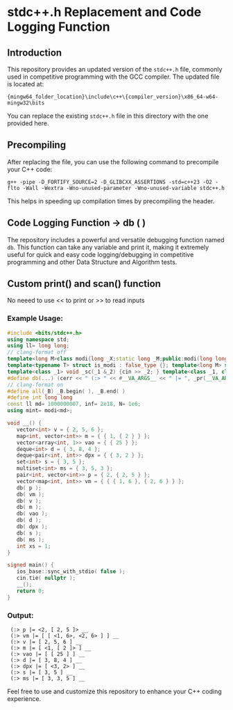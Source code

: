 # stdc++.h Replacement and Code Logging Function

## Introduction

This repository provides an updated version of the `stdc++.h` file, commonly used in competitive programming with the GCC compiler. The updated file is located at:

`{mingw64_folder_location}\include\c++\{compiler_version}\x86_64-w64-mingw32\bits`

You can replace the existing `stdc++.h` file in this directory with the one provided here.

## Precompiling

After replacing the file, you can use the following command to precompile your C++ code:

```bash/cmd
g++ -pipe -D_FORTIFY_SOURCE=2 -D_GLIBCXX_ASSERTIONS -std=c++23 -O2 -flto -Wall -Wextra -Wno-unused-parameter -Wno-unused-variable stdc++.h
```

This helps in speeding up compilation times by precompiling the header.

## Code Logging Function -> db ( )

The repository includes a powerful and versatile debugging function named `db`. This function can take any variable and print it, making it extremely useful for quick and easy code logging/debugging in competitive programming and other Data Structure and Algorithm tests.


## Custom print() and scan() function 

No neeed to use << to print or >> to read inputs 

### Example Usage:

```cpp
#include <bits/stdc++.h>
using namespace std;
using ll= long long;
// clang-format off
template<long M>class modi{long _X;static long _M;public:modi(long long _H = 0):_X(_H % _M) {if (_X < 0){_X += _M;}}static void set(long _J){_M = _J; }modi &operator+=(const modi &_O) { _X += _O._X; if(_X >= _M){_X -= _M;}return *this;}modi &operator-=(const modi &_O){_X -= _O._X;if(_X<0) {_X += _M; } return *this;}modi &operator*=(const modi &_O) { _X = (1LL * _X * _O._X) % _M; return *this;}friend modi operator+(const modi &_L, const modi &_R) { return modi(_L) += _R; }friend modi operator-(const modi &_L, const modi &_R) { return modi(_L) -= _R; }friend modi operator*(const modi &_L, const modi &_R) {return modi(_L) *= _R; }friend modi operator/(const modi &_L, const modi &_R) { return modi(_L) /= _R; }modi &operator/=(const modi &_O) { return *this *=_O.inv();}modi &operator++(){return *this += 1;}modi operator++(int) { modi _L = *this; ++(*this); return _L;}modi &operator--( ) { return (*this) -= 1; }modi operator--(int) { modi _L = *this; --(*this); return _L;}bool operator==(const modi &_O) const { return _X == _O._X; }bool operator!=(const modi &_O) const {return !(*this == _O);}bool operator<(const modi &_O)const{return _X < _O._X; }modi inv() const { return pow(_M - 2); }modi pow(int _Ex) const { assert(_Ex >= 0); modi _Bs = *this, _Rs = 1; for ( ; _Ex>0;_Ex>>= 1){if (_Ex&1){_Rs *= _Bs;}_Bs *= _Bs;}return _Rs;}friend ostream &operator<<(ostream &os,modi &m){return os << m._X; }long d() const{ return _X; } };template<long _Md>long modi<_Md>::_M = _Md;
template<typename T> struct is_modi : false_type {}; template<long M> struct is_modi<modi<M>> : true_type {}; template<class _1, class _2> ostream &operator<<(ostream &_X, const pair<_1, _2> &_P); template<typename _1T, typename... Ts> constexpr bool is_any_of = (is_same_v<_1T, Ts> || ...); template<typename _T1, typename = enable_if_t<!is_same_v<_T1, string> && !is_void_v<typename _T1::value_type>>> ostream &operator<<(ostream &_X, const _T1 &_V) {bool _3 = 0, _4 = 1, _5 = &_X == &cerr;_X << (_5 ? "[ " : "");for ( int j = 0; auto &_G1 : _V ) {_3 = is_any_of<decay_t<decltype(_G1)>, char, long long, int, bool, string> || is_modi<decay_t<decltype(_G1)>>::value;(!_3 || _4) ? _X << _G1 : _X << (_5 ? ", " : " ") << _G1;_4 = 0;}return _X << (_5 ? " ].." : (_3) ? "\n" : ""); } template<class _1, class _2> ostream &operator<<(ostream &_X, const pair<_1, _2> &_P) {bool _5 = &_X == &cerr;return _X << (_5 ? "<" : "") << _P.first << (_5 ? ", " : " ") << _P.second << (_5 ? "> " : ""); } template<class... Ts> void _pr(const Ts &..._) {((cerr << _ << " __ "), ...);cerr << '\n'; }
template<class _1> void _sc(_1 &_2) {cin >> _2; } template<class _1, class S> void _sc(pair<_1, S> &_3) {_sc(_3.first), _sc(_3.second); } template<class _1> void _sc(vector<_1> &_2) {for ( auto &i : _2 ) {_sc(i);} } template<typename... _5> void in(_5 &..._4) {(_sc(_4), ...); } template<typename T> void out(const T &_) {if constexpr ( is_same_v<T, char> ) {cout << _ << (_ == '\n' ? "" : " ");} else {cout << _ << (is_integral_v<T> || is_same_v<T, string> || is_modi<T>::value ? " " : "");} } template<typename... _F> void out(const _F &..._) {(out(_), ...); }
#define db(...) (cerr << " (:> " << #__VA_ARGS__ << " |= ", _pr(__VA_ARGS__))
// clang-format on
#define all(_B) _B.begin( ), _B.end( )
#define int long long
const ll md= 1000000007, inf= 2e18, N= 1e6;
using mint= modi<md>;

void __() {
   vector<int> v = { 2, 5, 6 };
   map<int, vector<int>> m = { { 1, { 2 } } };
   vector<array<int, 1>> vao = { { 25 } };
   deque<int> d = { 3, 8, 4 };
   deque<pair<int, int>> dpx = { { 3, 2 } };
   set<int> s = { 3, 5 };
   multiset<int> ms = { 3, 5, 3 };
   pair<int, vector<int>> p = { 2, { 2, 5 } };
   vector<map<int, int>> vm = { { { 1, 6 }, { 2, 6 } } };
   db( p );
   db( vm );
   db( v );
   db( m );
   db( vao );
   db( d );
   db( dpx );
   db( s );
   db( ms );
   int xs = 1;
}

signed main() {
   ios_base::sync_with_stdio( false );
   cin.tie( nullptr );
   __();
   return 0;
}
```

### Output:

```
 (:> p |= <2, [ 2, 5 ]> __
 (:> vm |= [ [ <1, 6>, <2, 6> ] ] __
 (:> v |= [ 2, 5, 6 ] __
 (:> m |= [ <1, [ 2 ]> ] __
 (:> vao |= [ [ 25 ] ] __
 (:> d |= [ 3, 8, 4 ] __
 (:> dpx |= [ <3, 2> ] __
 (:> s |= [ 3, 5 ] __
 (:> ms |= [ 3, 3, 5 ] __
```

Feel free to use and customize this repository to enhance your C++ coding experience.
